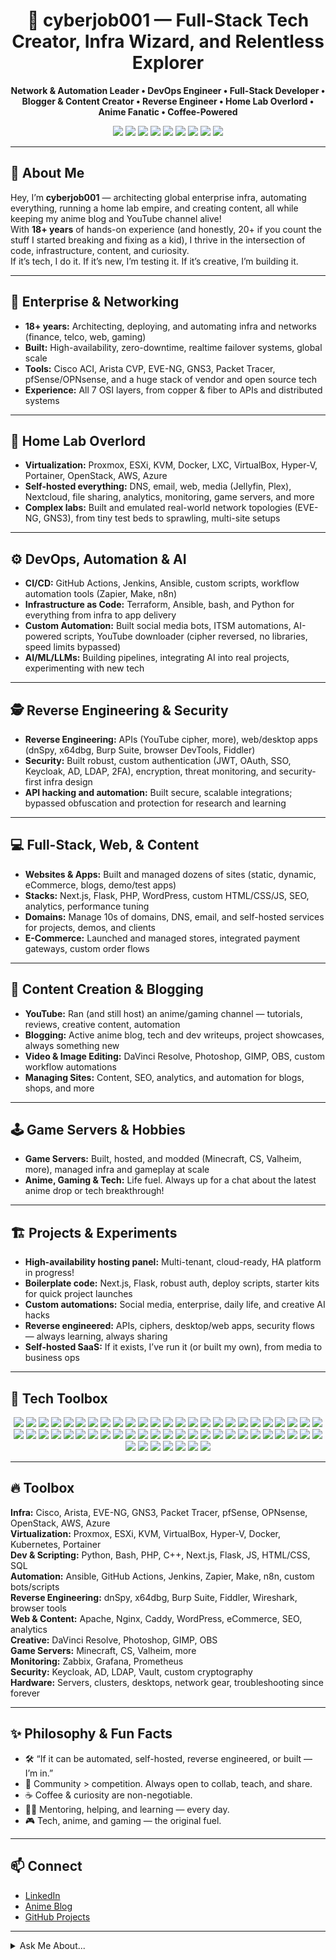 <h1 align="center">👾 cyberjob001 — Full-Stack Tech Creator, Infra Wizard, and Relentless Explorer</h1>
<p align="center">
  <b>Network & Automation Leader • DevOps Engineer • Full-Stack Developer • Blogger & Content Creator • Reverse Engineer • Home Lab Overlord • Anime Fanatic • Coffee-Powered</b>
</p>

<p align="center">
  <img src="https://img.shields.io/badge/Infra%20%26%20Net-Enterprise%20to%20Home%20Lab-blue?style=flat-square" />
  <img src="https://img.shields.io/badge/Automation-DevOps%2C%20AI%2C%20No--Code%2FCustom-ff69b4?style=flat-square" />
  <img src="https://img.shields.io/badge/Reverse%20Engineering-APIs%2C%20Apps%2C%20Ciphers-purple?style=flat-square" />
  <img src="https://img.shields.io/badge/Full--Stack-Web%2C%20Ecomm%2C%20Custom-green?style=flat-square" />
  <img src="https://img.shields.io/badge/Content%20Creator-YouTube%2C%20Blogging%2C%20Video-orange?style=flat-square" />
  <img src="https://img.shields.io/badge/Creative-Video%2FImage%20Editing-ffd600?style=flat-square" />
  <img src="https://img.shields.io/badge/Cloud%20%26%20AI-Home%20Lab%2C%20LLMs%2C%20ML-6f42c1?style=flat-square" />
  <img src="https://img.shields.io/badge/Anime%20%26%20Gaming-Tech%20Fuel-8e44ad?style=flat-square" />
  <img src="https://img.shields.io/badge/Coffee-Powered-%23ffda79?style=flat-square" />
</p>

---

## 🌌 About Me

Hey, I’m **cyberjob001** — architecting global enterprise infra, automating everything, running a home lab empire, and creating content, all while keeping my anime blog and YouTube channel alive!  
With **18+ years** of hands-on experience (and honestly, 20+ if you count the stuff I started breaking and fixing as a kid), I thrive in the intersection of code, infrastructure, content, and curiosity.  
If it’s tech, I do it. If it’s new, I’m testing it. If it’s creative, I’m building it.

---

## 🏢 Enterprise & Networking

- **18+ years:** Architecting, deploying, and automating infra and networks (finance, telco, web, gaming)
- **Built:** High-availability, zero-downtime, realtime failover systems, global scale
- **Tools:** Cisco ACI, Arista CVP, EVE-NG, GNS3, Packet Tracer, pfSense/OPNsense, and a huge stack of vendor and open source tech
- **Experience:** All 7 OSI layers, from copper & fiber to APIs and distributed systems

---

## 🏡 Home Lab Overlord

- **Virtualization:** Proxmox, ESXi, KVM, Docker, LXC, VirtualBox, Hyper-V, Portainer, OpenStack, AWS, Azure
- **Self-hosted everything:** DNS, email, web, media (Jellyfin, Plex), Nextcloud, file sharing, analytics, monitoring, game servers, and more
- **Complex labs:** Built and emulated real-world network topologies (EVE-NG, GNS3), from tiny test beds to sprawling, multi-site setups

---

## ⚙️ DevOps, Automation & AI

- **CI/CD:** GitHub Actions, Jenkins, Ansible, custom scripts, workflow automation tools (Zapier, Make, n8n)
- **Infrastructure as Code:** Terraform, Ansible, bash, and Python for everything from infra to app delivery
- **Custom Automation:** Built social media bots, ITSM automations, AI-powered scripts, YouTube downloader (cipher reversed, no libraries, speed limits bypassed)
- **AI/ML/LLMs:** Building pipelines, integrating AI into real projects, experimenting with new tech

---

## 🕵️ Reverse Engineering & Security

- **Reverse Engineering:** APIs (YouTube cipher, more), web/desktop apps (dnSpy, x64dbg, Burp Suite, browser DevTools, Fiddler)
- **Security:** Built robust, custom authentication (JWT, OAuth, SSO, Keycloak, AD, LDAP, 2FA), encryption, threat monitoring, and security-first infra design
- **API hacking and automation:** Built secure, scalable integrations; bypassed obfuscation and protection for research and learning

---

## 💻 Full-Stack, Web, & Content

- **Websites & Apps:** Built and managed dozens of sites (static, dynamic, eCommerce, blogs, demo/test apps)
- **Stacks:** Next.js, Flask, PHP, WordPress, custom HTML/CSS/JS, SEO, analytics, performance tuning
- **Domains:** Manage 10s of domains, DNS, email, and self-hosted services for projects, demos, and clients
- **E-Commerce:** Launched and managed stores, integrated payment gateways, custom order flows

---

## 🎥 Content Creation & Blogging

- **YouTube:** Ran (and still host) an anime/gaming channel — tutorials, reviews, creative content, automation
- **Blogging:** Active anime blog, tech and dev writeups, project showcases, always something new
- **Video & Image Editing:** DaVinci Resolve, Photoshop, GIMP, OBS, custom workflow automations
- **Managing Sites:** Content, SEO, analytics, and automation for blogs, shops, and more

---

## 🕹️ Game Servers & Hobbies

- **Game Servers:** Built, hosted, and modded (Minecraft, CS, Valheim, more), managed infra and gameplay at scale
- **Anime, Gaming & Tech:** Life fuel. Always up for a chat about the latest anime drop or tech breakthrough!

---

## 🏗️ Projects & Experiments

- **High-availability hosting panel:** Multi-tenant, cloud-ready, HA platform in progress!
- **Boilerplate code:** Next.js, Flask, robust auth, deploy scripts, starter kits for quick project launches
- **Custom automations:** Social media, enterprise, daily life, and creative AI hacks
- **Reverse engineered:** APIs, ciphers, desktop/web apps, security flows — always learning, always sharing
- **Self-hosted SaaS:** If it exists, I’ve run it (or built my own), from media to business ops

---

## 🚀 Tech Toolbox

<p align="center">
  <!-- Networking & Infra -->
  <img src="https://img.shields.io/badge/Cisco%20ACI-1BA0D7?logo=cisco&logoColor=white" />
  <img src="https://img.shields.io/badge/Arista%20CVP-0078D7?logo=arista&logoColor=white" />
  <img src="https://img.shields.io/badge/Juniper-009639?logo=juniper-networks&logoColor=white" />
  <img src="https://img.shields.io/badge/pfSense-212121?logo=pfsense&logoColor=white" />
  <img src="https://img.shields.io/badge/OPNsense-FF8800?logo=opnsense&logoColor=white" />
  <img src="https://img.shields.io/badge/Ciena-0055A4?logo=ciena&logoColor=white" />
  <img src="https://img.shields.io/badge/Infoblox-002A45?logo=infoblox&logoColor=white" />
  <img src="https://img.shields.io/badge/BlueCat-0082C9?logo=bluecat&logoColor=white" />
  <img src="https://img.shields.io/badge/ServiceNow-0A0A0A?logo=servicenow&logoColor=white" />
  <img src="https://img.shields.io/badge/JIRA-0052CC?logo=jira&logoColor=white" />
  <img src="https://img.shields.io/badge/BMC%20Remedy-002A45?logo=bmcsoftware&logoColor=white" />
  <img src="https://img.shields.io/badge/Splunk-000000?logo=splunk&logoColor=white" />

  <!-- Virtualization & Cloud -->
  <img src="https://img.shields.io/badge/Proxmox-E57000?logo=proxmox&logoColor=white" />
  <img src="https://img.shields.io/badge/VMware%20ESXi-607078?logo=vmware&logoColor=white" />
  <img src="https://img.shields.io/badge/KVM-ED1C24?logo=kvm&logoColor=white" />
  <img src="https://img.shields.io/badge/Docker-2496ED?logo=docker&logoColor=white" />
  <img src="https://img.shields.io/badge/Kubernetes-326CE5?logo=kubernetes&logoColor=white" />
  <img src="https://img.shields.io/badge/Portainer-13BEF9?logo=portainer&logoColor=white" />
  <img src="https://img.shields.io/badge/OpenStack-ED1944?logo=openstack&logoColor=white" />
  <img src="https://img.shields.io/badge/AWS-232F3E?logo=amazon-aws&logoColor=white" />
  <img src="https://img.shields.io/badge/Azure-0078D4?logo=microsoftazure&logoColor=white" />

  <!-- DevOps & Automation -->
  <img src="https://img.shields.io/badge/Ansible-A80030?logo=ansible&logoColor=white" />
  <img src="https://img.shields.io/badge/Terraform-623CE4?logo=terraform&logoColor=white" />
  <img src="https://img.shields.io/badge/GitHub%20Actions-2088FF?logo=githubactions&logoColor=white" />
  <img src="https://img.shields.io/badge/Jenkins-D24939?logo=jenkins&logoColor=white" />
  <img src="https://img.shields.io/badge/Zapier-FF4F00?logo=zapier&logoColor=white" />
  <img src="https://img.shields.io/badge/Make.com-1A1AFF?logo=make&logoColor=white" />
  <img src="https://img.shields.io/badge/n8n-FE6101?logo=n8n&logoColor=white" />

  <!-- Programming & Scripting -->
  <img src="https://img.shields.io/badge/Python-3776AB?logo=python&logoColor=white" />
  <img src="https://img.shields.io/badge/Bash-4EAA25?logo=gnubash&logoColor=white" />
  <img src="https://img.shields.io/badge/Next.js-000000?logo=nextdotjs&logoColor=white" />
  <img src="https://img.shields.io/badge/Flask-000000?logo=flask&logoColor=white" />
  <img src="https://img.shields.io/badge/PHP-777BB4?logo=php&logoColor=white" />
  <img src="https://img.shields.io/badge/C++-00599C?logo=c%2B%2B&logoColor=white" />

  <!-- Web, SEO & Content -->
  <img src="https://img.shields.io/badge/Nginx-009639?logo=nginx&logoColor=white" />
  <img src="https://img.shields.io/badge/Apache-D22128?logo=apache&logoColor=white" />
  <img src="https://img.shields.io/badge/WordPress-21759B?logo=wordpress&logoColor=white" />
  <img src="https://img.shields.io/badge/SEO-4285F4?logo=google&logoColor=white" />
  <img src="https://img.shields.io/badge/OBS-302E31?logo=obsstudio&logoColor=white" />
  <img src="https://img.shields.io/badge/DaVinci%20Resolve-FF2D20?logo=blackmagicdesign&logoColor=white" />
  <img src="https://img.shields.io/badge/Photoshop-31A8FF?logo=adobephotoshop&logoColor=white" />
  <img src="https://img.shields.io/badge/GIMP-5C5543?logo=gimp&logoColor=white" />
  <img src="https://img.shields.io/badge/Jellyfin-00A4DC?logo=jellyfin&logoColor=white" />
  <img src="https://img.shields.io/badge/Plex-E5A00D?logo=plex&logoColor=white" />
  <img src="https://img.shields.io/badge/Nextcloud-0082C9?logo=nextcloud&logoColor=white" />

  <!-- Monitoring & Reverse Engineering -->
  <img src="https://img.shields.io/badge/Zabbix-CC0000?logo=zabbix&logoColor=white" />
  <img src="https://img.shields.io/badge/Grafana-F46800?logo=grafana&logoColor=white" />
  <img src="https://img.shields.io/badge/Prometheus-E6522C?logo=prometheus&logoColor=white" />
  <img src="https://img.shields.io/badge/Wireshark-1679A7?logo=wireshark&logoColor=white" />
  <img src="https://img.shields.io/badge/dnSpy-CC342D?logo=dotnet&logoColor=white" />
  <img src="https://img.shields.io/badge/x64dbg-000000?logo=windows&logoColor=white" />
  <img src="https://img.shields.io/badge/Burp%20Suite-FF7139?logo=burpsuite&logoColor=white" />
  <img src="https://img.shields.io/badge/Fiddler-7B5FA2?logo=microsoft&logoColor=white" />

  <!-- Security & Auth -->
  <img src="https://img.shields.io/badge/Keycloak-0066FF?logo=keycloak&logoColor=white" />
  <img src="https://img.shields.io/badge/LDAP-3776AB?logo=ldap&logoColor=white" />
  <img src="https://img.shields.io/badge/Active%20Directory-0082C9?logo=microsoft&logoColor=white" />
  <img src="https://img.shields.io/badge/Vault-000000?logo=vault&logoColor=white" />
</p>

---

## 🔥 Toolbox

**Infra:** Cisco, Arista, EVE-NG, GNS3, Packet Tracer, pfSense, OPNsense, OpenStack, AWS, Azure  
**Virtualization:** Proxmox, ESXi, KVM, VirtualBox, Hyper-V, Docker, Kubernetes, Portainer  
**Dev & Scripting:** Python, Bash, PHP, C++, Next.js, Flask, JS, HTML/CSS, SQL  
**Automation:** Ansible, GitHub Actions, Jenkins, Zapier, Make, n8n, custom bots/scripts  
**Reverse Engineering:** dnSpy, x64dbg, Burp Suite, Fiddler, Wireshark, browser tools  
**Web & Content:** Apache, Nginx, Caddy, WordPress, eCommerce, SEO, analytics  
**Creative:** DaVinci Resolve, Photoshop, GIMP, OBS  
**Game Servers:** Minecraft, CS, Valheim, more  
**Monitoring:** Zabbix, Grafana, Prometheus  
**Security:** Keycloak, AD, LDAP, Vault, custom cryptography  
**Hardware:** Servers, clusters, desktops, network gear, troubleshooting since forever

---

## ✨ Philosophy & Fun Facts

- 🛠️ “If it can be automated, self-hosted, reverse engineered, or built — I’m in.”
- 🤝 Community > competition. Always open to collab, teach, and share.
- ☕ Coffee & curiosity are non-negotiable.
- 🧑‍🎓 Mentoring, helping, and learning — every day.
- 🎮 Tech, anime, and gaming — the original fuel.

---

## 📫 Connect

- [LinkedIn](https://www.linkedin.com/) <!-- Add your LinkedIn -->
- [Anime Blog](#) <!-- Add your blog if you want -->
- [GitHub Projects](#) <!-- Pin your favorite repos -->

---

<details>
  <summary>Ask Me About...</summary>

  - Building or emulating enterprise/home infra
  - DevOps, CI/CD, automation, and AI in your life
  - Full-stack web, eCommerce, and content workflows
  - Video/image editing, creative content, and managing multi-channel brands
  - Reverse engineering (APIs, ciphers, apps)
  - Game server setup, modding, and hosting
  - OSI layers, security, custom auth, and best self-hosted tools
  - Tech, anime, and anything you want to geek out about!
</details>
